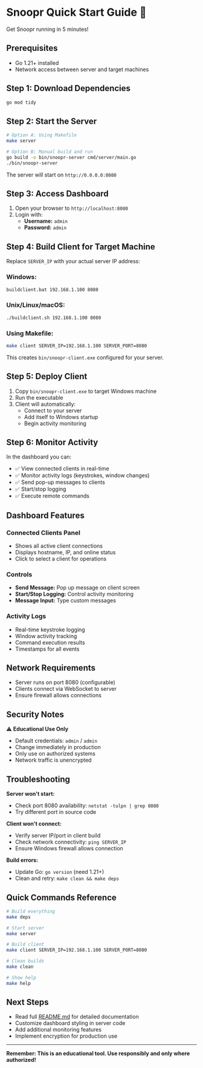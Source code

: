 # Snoopr Quick Start Guide 🚀

Get Snoopr running in 5 minutes!

## Prerequisites
- Go 1.21+ installed
- Network access between server and target machines

## Step 1: Download Dependencies
```bash
go mod tidy
```

## Step 2: Start the Server
```bash
# Option A: Using Makefile
make server

# Option B: Manual build and run
go build -o bin/snoopr-server cmd/server/main.go
./bin/snoopr-server
```

The server will start on `http://0.0.0.0:8080`

## Step 3: Access Dashboard
1. Open your browser to `http://localhost:8080`
2. Login with:
   - **Username:** `admin`
   - **Password:** `admin`

## Step 4: Build Client for Target Machine
Replace `SERVER_IP` with your actual server IP address:

### Windows:
```cmd
buildclient.bat 192.168.1.100 8080
```

### Unix/Linux/macOS:
```bash
./buildclient.sh 192.168.1.100 8080
```

### Using Makefile:
```bash
make client SERVER_IP=192.168.1.100 SERVER_PORT=8080
```

This creates `bin/snoopr-client.exe` configured for your server.

## Step 5: Deploy Client
1. Copy `bin/snoopr-client.exe` to target Windows machine
2. Run the executable
3. Client will automatically:
   - Connect to your server
   - Add itself to Windows startup
   - Begin activity monitoring

## Step 6: Monitor Activity
In the dashboard you can:
- ✅ View connected clients in real-time
- ✅ Monitor activity logs (keystrokes, window changes)
- ✅ Send pop-up messages to clients
- ✅ Start/stop logging
- ✅ Execute remote commands

## Dashboard Features

### Connected Clients Panel
- Shows all active client connections
- Displays hostname, IP, and online status
- Click to select a client for operations

### Controls
- **Send Message:** Pop up message on client screen
- **Start/Stop Logging:** Control activity monitoring
- **Message Input:** Type custom messages

### Activity Logs
- Real-time keystroke logging
- Window activity tracking  
- Command execution results
- Timestamps for all events

## Network Requirements
- Server runs on port 8080 (configurable)
- Clients connect via WebSocket to server
- Ensure firewall allows connections

## Security Notes
⚠️ **Educational Use Only**
- Default credentials: `admin` / `admin` 
- Change immediately in production
- Only use on authorized systems
- Network traffic is unencrypted

## Troubleshooting

**Server won't start:**
- Check port 8080 availability: `netstat -tulpn | grep 8080`
- Try different port in source code

**Client won't connect:**
- Verify server IP/port in client build
- Check network connectivity: `ping SERVER_IP`
- Ensure Windows firewall allows connection

**Build errors:**
- Update Go: `go version` (need 1.21+)
- Clean and retry: `make clean && make deps`

## Quick Commands Reference

```bash
# Build everything
make deps

# Start server
make server

# Build client 
make client SERVER_IP=192.168.1.100 SERVER_PORT=8080

# Clean builds
make clean

# Show help
make help
```

## Next Steps
- Read full [README.md](README.md) for detailed documentation
- Customize dashboard styling in server code
- Add additional monitoring features
- Implement encryption for production use

---
**Remember: This is an educational tool. Use responsibly and only where authorized!** 